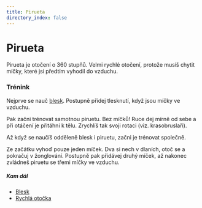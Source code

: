 ```yaml
---
title: Pirueta
directory_index: false
---
```


# Pirueta

Pirueta je otočení o 360 stupňů. Velmi rychlé otočení, protože musíš chytit míčky, které jsi předtím vyhodil do vzduchu.

### Trénink

 Nejprve se nauč [blesk](/micky/3/blesk.html "Trik se třemi míčky."). Postupně přidej tlesknutí, když jsou míčky ve vzduchu.

Pak začni trénovat samotnou piruetu. Bez míčků! Ruce dej mírně od sebe a při otáčení je přitáhni k tělu. Zrychlíš tak svoji rotaci (viz. krasobruslaři).

Až když se naučíš odděleně blesk i piruetu, začni je trénovat společně.

Ze začátku vyhoď pouze jeden míček. Dva si nech v dlaních, otoč se a pokračuj v žonglování. Postupně pak přidávej druhý míček, až nakonec zvládneš piruetu se třemi míčky ve vzduchu.

##### Kam dál

- [Blesk](/micky/3/blesk.html "Rychlé vyhození tří míčků")
- [Rychlá otočka](/kuzely/passing/rychla-otocka.html "Rychlá otočka při passování s kužely")

